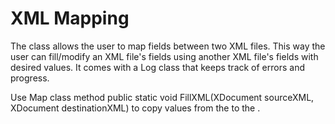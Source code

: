 # XML Mapping

The <Map> class allows the user to map fields between two XML files. This way the user can fill/modify an XML file's fields using another XML file's fields with desired values. It comes with a Log class that keeps track of errors and progress.

Use Map class method public static void FillXML(XDocument sourceXML, XDocument destinationXML) to copy values from the <sourceXML> to the <destinationXML>.
